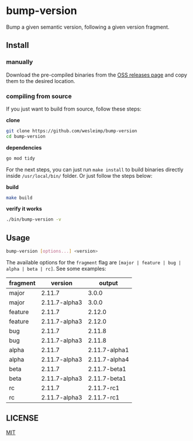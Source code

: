 # bump-version

 Bump a given semantic version, following a given version fragment.

## Install

### manually

Download the pre-compiled binaries from the [OSS releases page](https://github.com/wesleimp/bump-version/releases) and copy them to the desired location.

### compiling from source

If you just want to build from source, follow these steps:

**clone**

```sh
git clone https://github.com/wesleimp/bump-version
cd bump-version 
```

**dependencies**

```sh
go mod tidy
```

For the next steps, you can just run `make install` to build binaries directly inside `/usr/local/bin/` folder. Or just follow the steps below:

**build**

```sh
make build
```

**verify it works**

```sh 
./bin/bump-version -v
```

## Usage

```sh 
bump-version [options...] <version>
```

The available options for the `fragment` flag are `[major | feature | bug | alpha | beta | rc]`. See some examples:

| fragment         | version         | output        |
| ---------------- | --------------- | ------------- |
| major            | 2.11.7          | 3.0.0         |
| major            | 2.11.7-alpha3   | 3.0.0         |
| feature          | 2.11.7          | 2.12.0        |
| feature          | 2.11.7-alpha3   | 2.12.0        |
| bug              | 2.11.7          | 2.11.8        |
| bug              | 2.11.7-alpha3   | 2.11.8        |
| alpha            | 2.11.7          | 2.11.7-alpha1 |
| alpha            | 2.11.7-alpha3   | 2.11.7-alpha4 |
| beta             | 2.11.7          | 2.11.7-beta1  |
| beta             | 2.11.7-alpha3   | 2.11.7-beta1  |
| rc               | 2.11.7          | 2.11.7-rc1    |
| rc               | 2.11.7-alpha3   | 2.11.7-rc1    |

## LICENSE

[MIT](./LICENSE)
